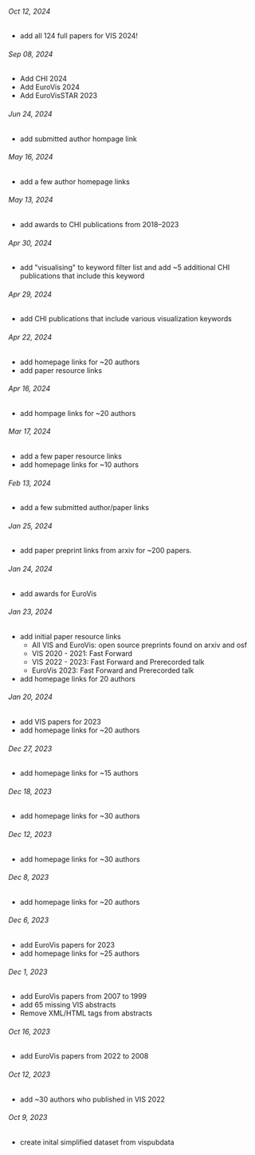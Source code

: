 ###### Oct 12, 2024

- add all 124 full papers for VIS 2024!

###### Sep 08, 2024

- Add CHI 2024
- Add EuroVis 2024
- Add EuroVisSTAR 2023

###### Jun 24, 2024

- add submitted author hompage link

###### May 16, 2024

- add a few author homepage links

###### May 13, 2024

- add awards to CHI publications from 2018–2023

###### Apr 30, 2024

- add "visualising" to keyword filter list and add ~5 additional CHI publications that include this keyword

###### Apr 29, 2024

- add CHI publications that include various visualization keywords

###### Apr 22, 2024

- add homepage links for ~20 authors
- add paper resource links

###### Apr 16, 2024

- add hompage links for ~20 authors

###### Mar 17, 2024

- add a few paper resource links
- add homepage links for ~10 authors

###### Feb 13, 2024

- add a few submitted author/paper links

###### Jan 25, 2024

- add paper preprint links from arxiv for ~200 papers.

###### Jan 24, 2024

- add awards for EuroVis

###### Jan 23, 2024

- add initial paper resource links
  - All VIS and EuroVis: open source preprints found on arxiv and osf
  - VIS 2020 - 2021: Fast Forward
  - VIS 2022 - 2023: Fast Forward and Prerecorded talk
  - EuroVis 2023: Fast Forward and Prerecorded talk
- add homepage links for 20 authors

###### Jan 20, 2024

- add VIS papers for 2023
- add homepage links for ~20 authors

###### Dec 27, 2023

- add homepage links for ~15 authors

###### Dec 18, 2023

- add homepage links for ~30 authors

###### Dec 12, 2023

- add homepage links for ~30 authors

###### Dec 8, 2023

- add homepage links for ~20 authors

###### Dec 6, 2023

- add EuroVis papers for 2023
- add homepage links for ~25 authors

###### Dec 1, 2023

- add EuroVis papers from 2007 to 1999
- add 65 missing VIS abstracts
- Remove XML/HTML tags from abstracts

###### Oct 16, 2023

- add EuroVis papers from 2022 to 2008

###### Oct 12, 2023

- add ~30 authors who published in VIS 2022

###### Oct 9, 2023

- create inital simplified dataset from vispubdata
